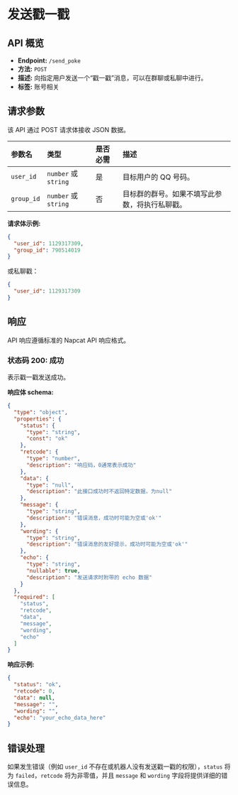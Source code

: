 # 发送戳一戳

## API 概览

*   **Endpoint:** `/send_poke`
*   **方法:** `POST`
*   **描述:** 向指定用户发送一个“戳一戳”消息，可以在群聊或私聊中进行。
*   **标签:** 账号相关

## 请求参数

该 API 通过 POST 请求体接收 JSON 数据。

| 参数名   | 类型          | 是否必需 | 描述       |
| :------- | :------------ | :------- | :--------- |
| `user_id` | `number` 或 `string` | 是       | 目标用户的 QQ 号码。 |
| `group_id`| `number` 或 `string` | 否       | 目标群的群号。如果不填写此参数，将执行私聊戳。 |

**请求体示例:**

```json
{
  "user_id": 1129317309,
  "group_id": 790514019
}
```
或私聊戳：
```json
{
  "user_id": 1129317309
}
```

## 响应

API 响应遵循标准的 Napcat API 响应格式。

### 状态码 200: 成功

表示戳一戳发送成功。

**响应体 schema:**

```json
{
  "type": "object",
  "properties": {
    "status": {
      "type": "string",
      "const": "ok"
    },
    "retcode": {
      "type": "number",
      "description": "响应码，0通常表示成功"
    },
    "data": {
      "type": "null",
      "description": "此接口成功时不返回特定数据，为null"
    },
    "message": {
      "type": "string",
      "description": "错误消息，成功时可能为空或'ok'"
    },
    "wording": {
      "type": "string",
      "description": "错误消息的友好提示，成功时可能为空或'ok'"
    },
    "echo": {
      "type": "string",
      "nullable": true,
      "description": "发送请求时附带的 echo 数据"
    }
  },
  "required": [
    "status",
    "retcode",
    "data",
    "message",
    "wording",
    "echo"
  ]
}
```

**响应示例:**

```json
{
  "status": "ok",
  "retcode": 0,
  "data": null,
  "message": "",
  "wording": "",
  "echo": "your_echo_data_here" 
}
```

## 错误处理

如果发生错误（例如 `user_id` 不存在或机器人没有发送戳一戳的权限），`status` 将为 `failed`，`retcode` 将为非零值，并且 `message` 和 `wording` 字段将提供详细的错误信息。
